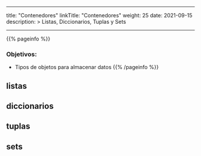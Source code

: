 
---
title: "Contenedores"
linkTitle: "Contenedores"
weight: 25
date: 2021-09-15
description: >
  Listas, Diccionarios, Tuplas y Sets

---

{{% pageinfo %}}
### Objetivos:
* Tipos de objetos para almacenar datos
{{% /pageinfo %}}

## listas

## diccionarios

## tuplas

## sets